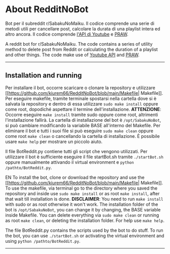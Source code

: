 # About RedditNoBot
Bot per il subreddit r/SabakuNoMaiku. Il codice comprende una serie di metodi utili per cancellare post, calcolare la durata di una playlist intera ed altro ancora. Il codice comprende [l'API di Youtube](https://developers.google.com/youtube/v3) e [PRAW](https://praw.readthedocs.io/en/stable/index.html). 

A reddit bot for r/SabakuNoMaiku. The code contains a series of utility method to delete post from Reddit or calculating the duration of a playlist and other things. The code make use of [Youtube API](https://developers.google.com/youtube/v3) and [PRAW](https://praw.readthedocs.io/en/stable/index.html).


---
## Installation and running
Per installare il bot, occorre scaricare o clonare la repository e utilizzare [[https://github.com/kiurem66/RedditNoBot/blob/main/Makefile| Makefile]]. Per eseguire makefile, tramite terminale spostarsi nella cartella dove si è salvata la repository e dentro di essa utilizzare `sudo make install` oppure come root, dopodiché aspettare il termine dell'installazione.
**ATTENZIONE**: Occorre eseguire `make install` tramite sudo oppure come root, altrimenti l'installazione fallirà.
La cartella di installazione del bot è `/opt/SabakuNoBot`, si può cambiare modificando la variabile BASE all'interno del Makefile. Per eliminare il bot e tutti i suoi file si può eseguire `sudo make clean` oppure come root `make clean` o cancellando la cartella di installazione. È possibile usare `make help` per mostrare un piccolo aiuto.

Il file BotReddit.py contiene tutti gli script che vengono utilizzati. Per utilizzare il bot è sufficiente eseguire il file startBot.sh tramite `./startBot.sh` oppure manualmente attivando il virtual environment e `python /pathto/BotReddit.py`.

EN
To install the bot, clone or download the repository and use the [[https://github.com/kiurem66/RedditNoBot/blob/main/Makefile| Makefile]]. To use the makefile, via terminal go to the directory where you saved the repository and inside use `sudo make install` or as root `make install`, after that wait till installation is done. 
**DISCLAIMER**: You need to run `make install` with sudo or as root otherwise it won't work.
The installation folder of the bot is `/opt/SabakuNoBot`, you can change it by changing, the BASE variable inside Makefile. You can delete everything via `sudo make clean` or running as root `make clean`, or deleting the installation folder. For help use `make help`. 

The file BotReddit.py contains the scripts used by the bot to do stuff. To run the bot, you can use `./startBot.sh` or activating the virtual environment and using `python /pathto/BotReddit.py`.

---
